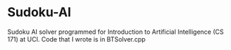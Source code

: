# Sudoku-AI 

Sudoku AI solver programmed for Introduction to Artificial Intelligence (CS 171) at UCI. Code that I wrote is in BTSolver.cpp 
